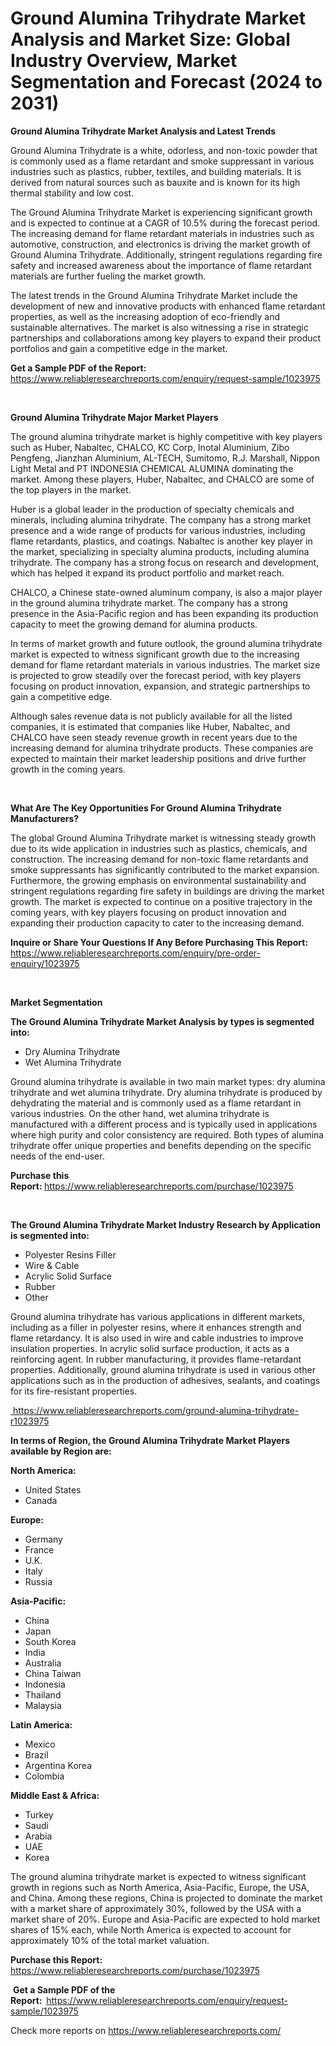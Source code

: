 <p><h1>Ground Alumina Trihydrate Market Analysis and Market Size: Global Industry Overview, Market Segmentation and Forecast (2024 to 2031)</h1></p><p><strong>Ground Alumina Trihydrate Market Analysis and Latest Trends</strong></p>
<p><p>Ground Alumina Trihydrate is a white, odorless, and non-toxic powder that is commonly used as a flame retardant and smoke suppressant in various industries such as plastics, rubber, textiles, and building materials. It is derived from natural sources such as bauxite and is known for its high thermal stability and low cost.</p><p>The Ground Alumina Trihydrate Market is experiencing significant growth and is expected to continue at a CAGR of 10.5% during the forecast period. The increasing demand for flame retardant materials in industries such as automotive, construction, and electronics is driving the market growth of Ground Alumina Trihydrate. Additionally, stringent regulations regarding fire safety and increased awareness about the importance of flame retardant materials are further fueling the market growth.</p><p>The latest trends in the Ground Alumina Trihydrate Market include the development of new and innovative products with enhanced flame retardant properties, as well as the increasing adoption of eco-friendly and sustainable alternatives. The market is also witnessing a rise in strategic partnerships and collaborations among key players to expand their product portfolios and gain a competitive edge in the market.</p></p>
<p><strong>Get a Sample PDF of the Report:&nbsp;</strong> <a href="https://www.reliableresearchreports.com/enquiry/request-sample/1023975">https://www.reliableresearchreports.com/enquiry/request-sample/1023975</a></p>
<p>&nbsp;</p>
<p><strong>Ground Alumina Trihydrate Major Market Players</strong></p>
<p><p>The ground alumina trihydrate market is highly competitive with key players such as Huber, Nabaltec, CHALCO, KC Corp, Inotal Aluminium, Zibo Pengfeng, Jianzhan Aluminium, AL-TECH, Sumitomo, R.J. Marshall, Nippon Light Metal and PT INDONESIA CHEMICAL ALUMINA dominating the market. Among these players, Huber, Nabaltec, and CHALCO are some of the top players in the market.</p><p>Huber is a global leader in the production of specialty chemicals and minerals, including alumina trihydrate. The company has a strong market presence and a wide range of products for various industries, including flame retardants, plastics, and coatings. Nabaltec is another key player in the market, specializing in specialty alumina products, including alumina trihydrate. The company has a strong focus on research and development, which has helped it expand its product portfolio and market reach.</p><p>CHALCO, a Chinese state-owned aluminum company, is also a major player in the ground alumina trihydrate market. The company has a strong presence in the Asia-Pacific region and has been expanding its production capacity to meet the growing demand for alumina products.</p><p>In terms of market growth and future outlook, the ground alumina trihydrate market is expected to witness significant growth due to the increasing demand for flame retardant materials in various industries. The market size is projected to grow steadily over the forecast period, with key players focusing on product innovation, expansion, and strategic partnerships to gain a competitive edge.</p><p>Although sales revenue data is not publicly available for all the listed companies, it is estimated that companies like Huber, Nabaltec, and CHALCO have seen steady revenue growth in recent years due to the increasing demand for alumina trihydrate products. These companies are expected to maintain their market leadership positions and drive further growth in the coming years.</p></p>
<p>&nbsp;</p>
<p><strong>What Are The Key Opportunities For Ground Alumina Trihydrate Manufacturers?</strong></p>
<p><p>The global Ground Alumina Trihydrate market is witnessing steady growth due to its wide application in industries such as plastics, chemicals, and construction. The increasing demand for non-toxic flame retardants and smoke suppressants has significantly contributed to the market expansion. Furthermore, the growing emphasis on environmental sustainability and stringent regulations regarding fire safety in buildings are driving the market growth. The market is expected to continue on a positive trajectory in the coming years, with key players focusing on product innovation and expanding their production capacity to cater to the increasing demand.</p></p>
<p><strong>Inquire or Share Your Questions If Any Before Purchasing This Report:</strong> <a href="https://www.reliableresearchreports.com/enquiry/pre-order-enquiry/1023975">https://www.reliableresearchreports.com/enquiry/pre-order-enquiry/1023975</a></p>
<p>&nbsp;</p>
<p><strong>Market Segmentation</strong></p>
<p><strong>The Ground Alumina Trihydrate Market Analysis by types is segmented into:</strong></p>
<p><ul><li>Dry Alumina Trihydrate</li><li>Wet Alumina Trihydrate</li></ul></p>
<p><p>Ground alumina trihydrate is available in two main market types: dry alumina trihydrate and wet alumina trihydrate. Dry alumina trihydrate is produced by dehydrating the material and is commonly used as a flame retardant in various industries. On the other hand, wet alumina trihydrate is manufactured with a different process and is typically used in applications where high purity and color consistency are required. Both types of alumina trihydrate offer unique properties and benefits depending on the specific needs of the end-user.</p></p>
<p><strong>Purchase this Report:&nbsp;</strong><a href="https://www.reliableresearchreports.com/purchase/1023975">https://www.reliableresearchreports.com/purchase/1023975</a></p>
<p>&nbsp;</p>
<p><strong>The Ground Alumina Trihydrate Market Industry Research by Application is segmented into:</strong></p>
<p><ul><li>Polyester Resins Filler</li><li>Wire & Cable</li><li>Acrylic Solid Surface</li><li>Rubber</li><li>Other</li></ul></p>
<p><p>Ground alumina trihydrate has various applications in different markets, including as a filler in polyester resins, where it enhances strength and flame retardancy. It is also used in wire and cable industries to improve insulation properties. In acrylic solid surface production, it acts as a reinforcing agent. In rubber manufacturing, it provides flame-retardant properties. Additionally, ground alumina trihydrate is used in various other applications such as in the production of adhesives, sealants, and coatings for its fire-resistant properties.</p></p>
<p><a href="https://www.reliableresearchreports.com/ground-alumina-trihydrate-r1023975">&nbsp;https://www.reliableresearchreports.com/ground-alumina-trihydrate-r1023975</a></p>
<p><strong>In terms of Region, the Ground Alumina Trihydrate Market Players available by Region are:</strong></p>
<p>
    <p> <strong> North America: </strong>
        <ul>
            <li>United States</li>
            <li>Canada</li>
        </ul>
        </p> 
    <p> <strong> Europe: </strong>
        <ul>
            <li>Germany</li>
            <li>France</li>
            <li>U.K.</li>
            <li>Italy</li>
            <li>Russia</li>
        </ul>
        </p> 
    <p> <strong> Asia-Pacific: </strong>
        <ul>
            <li>China</li>
            <li>Japan</li>
            <li>South Korea</li>
            <li>India</li>
            <li>Australia</li>
            <li>China Taiwan</li>
            <li>Indonesia</li>
            <li>Thailand</li>
            <li>Malaysia</li>
        </ul>
        </p> 
    <p> <strong> Latin America: </strong>
        <ul>
            <li>Mexico</li>
            <li>Brazil</li>
            <li>Argentina Korea</li>
            <li>Colombia</li>
        </ul>
        </p> 
    <p> <strong> Middle East & Africa: </strong>
        <ul>
            <li>Turkey</li>
            <li>Saudi</li>
            <li>Arabia</li>
            <li>UAE</li>
            <li>Korea</li>
        </ul>
    </p>
    </p>
<p><p>The ground alumina trihydrate market is expected to witness significant growth in regions such as North America, Asia-Pacific, Europe, the USA, and China. Among these regions, China is projected to dominate the market with a market share of approximately 30%, followed by the USA with a market share of 20%. Europe and Asia-Pacific are expected to hold market shares of 15% each, while North America is expected to account for approximately 10% of the total market valuation.</p></p>
<p><strong>Purchase this Report: </strong><a href="https://www.reliableresearchreports.com/purchase/1023975">https://www.reliableresearchreports.com/purchase/1023975</a></p>
<p>&nbsp;<strong>Get a Sample PDF of the Report:&nbsp;&nbsp;</strong><a href="https://www.reliableresearchreports.com/enquiry/request-sample/1023975">https://www.reliableresearchreports.com/enquiry/request-sample/1023975</a></p>
<p><strong></strong></p>
<p>Check more reports on <a href="https://www.reliableresearchreports.com/">https://www.reliableresearchreports.com/</a></p>